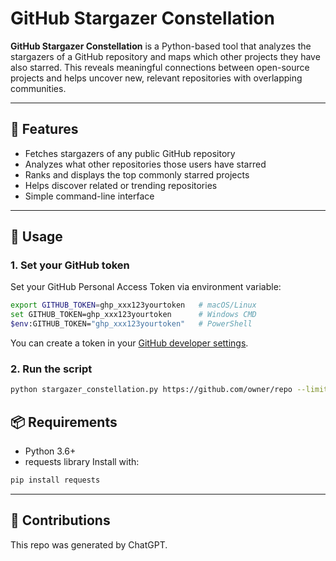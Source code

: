 # GitHub Stargazer Constellation

**GitHub Stargazer Constellation** is a Python-based tool that analyzes the stargazers of a GitHub repository and maps which other projects they have also starred. This reveals meaningful connections between open-source projects and helps uncover new, relevant repositories with overlapping communities.

---

## 🔧 Features

- Fetches stargazers of any public GitHub repository
- Analyzes what other repositories those users have starred
- Ranks and displays the top commonly starred projects
- Helps discover related or trending repositories
- Simple command-line interface

---

## 🚀 Usage

### 1. Set your GitHub token

Set your GitHub Personal Access Token via environment variable:

```bash
export GITHUB_TOKEN=ghp_xxx123yourtoken   # macOS/Linux
set GITHUB_TOKEN=ghp_xxx123yourtoken      # Windows CMD
$env:GITHUB_TOKEN="ghp_xxx123yourtoken"   # PowerShell
```

You can create a token in your [GitHub developer settings](https://github.com/settings/tokens).

### 2. Run the script

```bash
python stargazer_constellation.py https://github.com/owner/repo --limit 50
```

## 📦 Requirements
- Python 3.6+
- requests library
Install with:
```bash
pip install requests
```
---
## 🙌 Contributions
This repo was generated by ChatGPT.
